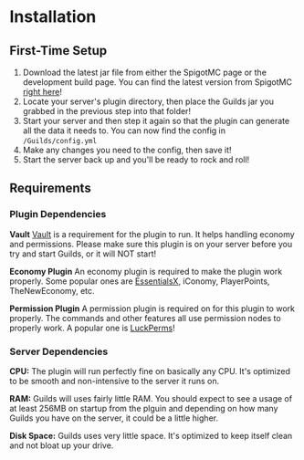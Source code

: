 # Installation

## First-Time Setup

1. Download the latest jar file from either the SpigotMC page or the development build page. You can find the latest version from SpigotMC [right here](https://www.spigotmc.org/resources/66176/)!
2. Locate your server's plugin directory, then place the Guilds jar you grabbed in the previous step into that folder!
3. Start your server and then step it again so that the plugin can generate all the data it needs to. You can now find the config in `/Guilds/config.yml`
4. Make any changes you need to the config, then save it!
5. Start the server back up and you'll be ready to rock and roll!

## Requirements

### Plugin Dependencies

 **Vault** [Vault](https://www.spigotmc.org/resources/34315/) is a requirement for the plugin to run. It helps handling economy and permissions. Please make sure this plugin is on your server before you try and start Guilds, or it will NOT start!

 **Economy Plugin** An economy plugin is required to make the plugin work properly. Some popular ones are [EssentialsX](https://www.spigotmc.org/resources/9089/), iConomy, PlayerPoints, TheNewEconomy, etc.

 **Permission Plugin** A permission plugin is required on for this plugin to work properly. The commands and other features all use permission nodes to properly work. A popular one is [LuckPerms](https://www.spigotmc.org/resources/28140/)!

### Server Dependencies

 **CPU:** The plugin will run perfectly fine on basically any CPU. It's optimized to be smooth and non-intensive to the server it runs on.

 **RAM:** Guilds will uses fairly little RAM. You should expect to see a usage of at least 256MB on startup from the plguin and depending on how many Guilds you have on the server, it could be a little higher.

 **Disk Space:** Guilds uses very little space. It's optimized to keep itself clean and not bloat up your drive.

